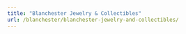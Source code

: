 ```yaml
---
title: "Blanchester Jewelry & Collectibles"
url: /blanchester/blanchester-jewelry-and-collectibles/
---
```

